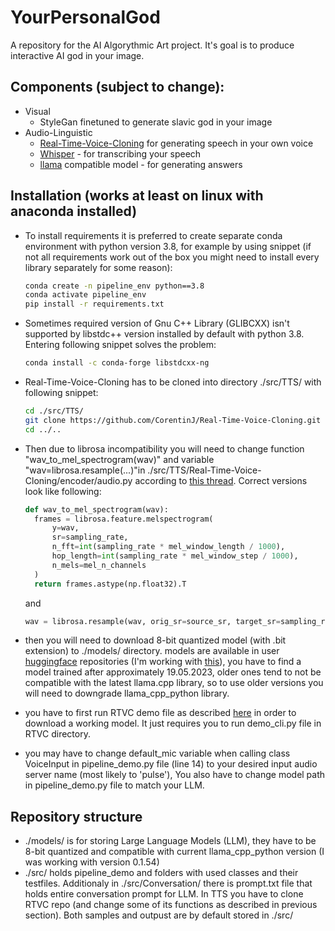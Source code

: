  
# YourPersonalGod

A repository for the AI Algorythmic Art project. It's goal is to produce interactive AI god in your image.

## Components (subject to change):

* Visual
  * StyleGan finetuned to generate slavic god in your image
* Audio-Linguistic
  * [Real-Time-Voice-Cloning](https://github.com/CorentinJ/Real-Time-Voice-Cloning) for generating speech in your own voice
  * [Whisper](https://github.com/openai/whisper) - for transcribing your speech
  * [llama](https://pypi.org/project/llama-cpp-python/) compatible model - for generating answers

## Installation (works at least on linux with anaconda installed)

* To install requirements it is preferred to create separate conda environment with python version 3.8, for example by using snippet (if not all requirements work out of the box you might need to install every library separately for some reason):

  ```bash
  conda create -n pipeline_env python==3.8
  conda activate pipeline_env
  pip install -r requirements.txt
  ```
* Sometimes required version of Gnu C++ Library (GLIBCXX) isn't supported by libstdc++ version installed by default with python 3.8. Entering following snippet solves the problem:

  ```bash
  conda install -c conda-forge libstdcxx-ng
  ```
* Real-Time-Voice-Cloning has to be cloned into directory ./src/TTS/ with following snippet:

  ```bash
  cd ./src/TTS/
  git clone https://github.com/CorentinJ/Real-Time-Voice-Cloning.git
  cd ../..
  ```
* Then due to librosa incompatibility you will need to change function "wav_to_mel_spectrogram(wav)" and variable "wav=librosa.resample(...)"in ./src/TTS/Real-Time-Voice-Cloning/encoder/audio.py according to [this thread](https://github.com/PaddlePaddle/PaddleSpeech/issues/1426). Correct versions look like following:

  ```python
  def wav_to_mel_spectrogram(wav):
    frames = librosa.feature.melspectrogram(
        y=wav,
        sr=sampling_rate,
        n_fft=int(sampling_rate * mel_window_length / 1000),
        hop_length=int(sampling_rate * mel_window_step / 1000),
        n_mels=mel_n_channels
    )
    return frames.astype(np.float32).T
  ```

  and
  ```python
  wav = librosa.resample(wav, orig_sr=source_sr, target_sr=sampling_rate)
  ```
* then you will need to download 8-bit quantized model (with .bit extension) to ./models/ directory. models are available in user [huggingface](huggingface.co/models?search=vicuna) repositories (I'm working with [this](https://huggingface.co/CRD716/ggml-vicuna-1.1-quantized/blob/main/ggml-vicuna-13B-1.1-q4_0.bin)), you have to find a model trained after approximately 19.05.2023, older ones tend to not be compatible with the latest llama.cpp library, so to use older versions you will need to downgrade llama_cpp_python library.
* you have to first run RTVC demo file as described [here](https://github.com/CorentinJ/Real-Time-Voice-Cloning) in order to download a working model. It just requires you to run demo_cli.py file in RTVC directory.
* you may have to change default_mic variable when calling class VoiceInput in pipeline_demo.py file (line 14) to your desired input audio server name (most likely to 'pulse'), You also have to change model path in pipeline_demo.py file to match your LLM.

## Repository structure

* ./models/ is for storing Large Language Models (LLM), they have to be 8-bit quantized and compatible with current llama_cpp_python version (I was working with version 0.1.54)
* ./src/ holds pipeline_demo and folders with used classes and their testfiles. Additionaly in ./src/Conversation/ there is prompt.txt file that holds entire conversation prompt for LLM. In TTS you have to clone RTVC repo (and change some of its functions as described in previous section). Both samples and outpust are by default stored in ./src/
